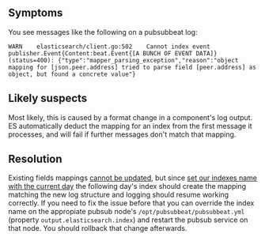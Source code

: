 ## Symptoms

You see messages like the following on a pubsubbeat log:

```
WARN    elasticsearch/client.go:502    Cannot index event publisher.Event{Content:beat.Event{[A BUNCH OF EVENT DATA]} (status=400): {"type":"mapper_parsing_exception","reason":"object mapping for [json.peer.address] tried to parse field [peer.address] as object, but found a concrete value"}
```

## Likely suspects

Most likely, this is caused by a format change in a component's log output. ES
automatically deduct the mapping for an index from the first message it
processes, and will fail if further messages don't match that mapping.

## Resolution

Existing fields mappings [cannot be updated](https://www.elastic.co/guide/en/elasticsearch/reference/current/mapping.html#_updating_existing_field_mappings),
but since [set our indexes name with the current day](https://gitlab.com/gitlab-cookbooks/gitlab-elk/blob/3cfa7707a99b8b23a795e4104c564b39e94e2c23/attributes/default.rb#L62)
the following day's index should create the mapping matching the new log
structure and logging should resume working correctly. If you need to fix the
issue before that you can override the index name on the appropiate pubsub
node's `/opt/pubsubbeat/pubsubbeat.yml` (property `output.elasticsearch.index`)
and restart the pubsub service on that node. You should rollback that change
afterwards.

